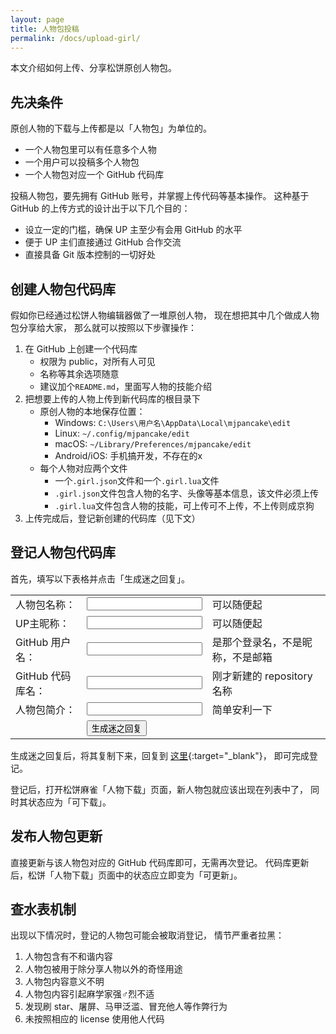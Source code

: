 ```yaml
---
layout: page
title: 人物包投稿
permalink: /docs/upload-girl/
---
```


<script>
function onSubmit() {
    var form = document.getElementById("form");
    var obj = {
        name: form.name.value,
        uploader: form.uploader.value,
        repo: form.username.value + "/" + form.repo.value,
        desc: form.desc.value
    };
    var output = document.getElementById("output");
    var json = JSON.stringify(obj, null, 2);
    output.innerHTML = "迷之回复：<br />" +
                       "<pre>" + new Option(json).innerHTML + "</pre>";
}
</script>

本文介绍如何上传、分享松饼原创人物包。

## 先决条件

原创人物的下载与上传都是以「人物包」为单位的。

- 一个人物包里可以有任意多个人物
- 一个用户可以投稿多个人物包
- 一个人物包对应一个 GitHub 代码库

投稿人物包，要先拥有 GitHub 账号，并掌握上传代码等基本操作。
这种基于 GitHub 的上传方式的设计出于以下几个目的：

- 设立一定的门槛，确保 UP 主至少有会用 GitHub 的水平
- 便于 UP 主们直接通过 GitHub 合作交流
- 直接具备 Git 版本控制的一切好处

## 创建人物包代码库

假如你已经通过松饼人物编辑器做了一堆原创人物，
现在想把其中几个做成人物包分享给大家，
那么就可以按照以下步骤操作：

1. 在 GitHub 上创建一个代码库
    - 权限为 public，对所有人可见
    - 名称等其余选项随意
    - 建议加个`README.md`，里面写人物的技能介绍
2. 把想要上传的人物上传到新代码库的根目录下
    - 原创人物的本地保存位置：
        - Windows: `C:\Users\用户名\AppData\Local\mjpancake\edit`
        - Linux: `~/.config/mjpancake/edit`
        - macOS: `~/Library/Preferences/mjpancake/edit`
        - Android/iOS: 手机搞开发，不存在的x
    - 每个人物对应两个文件
        - 一个`.girl.json`文件和一个`.girl.lua`文件
        - `.girl.json`文件包含人物的名字、头像等基本信息，该文件必须上传
        - `.girl.lua`文件包含人物的技能，可上传可不上传，不上传则成京狗
3. 上传完成后，登记新创建的代码库（见下文）

## 登记人物包代码库

首先，填写以下表格并点击「生成迷之回复」。

<form id="form" action="javascript:onSubmit()">
  <table>
    <tr>
      <td>人物包名称：</td>
      <td><input type="text" name="name" value="" /></td>
      <td>可以随便起</td>
    </tr>
    <tr>
      <td>UP主昵称：</td>
      <td><input type="text" name="uploader" value="" /></td>
      <td>可以随便起</td>
    </tr>
    <tr>
      <td>GitHub 用户名：</td>
      <td><input type="text" name="username" value="" /></td>
      <td>是那个登录名，不是昵称，不是邮箱</td>
    </tr>
    <tr>
      <td>GitHub 代码库名：</td>
      <td><input type="text" name="repo" value="" /></td>
      <td>刚才新建的 repository 名称</td>
    </tr>
    <tr>
      <td>人物包简介：</td>
      <td><input type="text" name="desc" value="" /></td>
      <td>简单安利一下</td>
    </tr>
    <tr>
      <td></td>
      <td><input type="submit" id="submit" value="生成迷之回复" /></td>
    </tr>
  </table>
</form>

<div id="output"></div>

生成迷之回复后，将其复制下来，回复到
[这里](https://github.com/rolevax/libsaki/issues/51){:target="_blank"}，
<a name="_"></a>
即可完成登记。

登记后，打开松饼麻雀「人物下载」页面，新人物包就应该出现在列表中了，
同时其状态应为「可下载」。

## 发布人物包更新

直接更新与该人物包对应的 GitHub 代码库即可，无需再次登记。
代码库更新后，松饼「人物下载」页面中的状态应立即变为「可更新」。

## 查水表机制

出现以下情况时，登记的人物包可能会被取消登记，
情节严重者拉黑：

1. 人物包含有不和谐内容
2. 人物包被用于除分享人物以外的奇怪用途
3. 人物包内容意义不明
4. 人物包内容引起麻学家强♂烈不适
5. 发现刷 star、屠屏、马甲泛滥、冒充他人等作弊行为
6. 未按照相应的 license 使用他人代码

